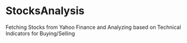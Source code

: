 # StocksAnalysis
Fetching Stocks from Yahoo Finance and Analyzing based on Technical Indicators for Buying/Selling
